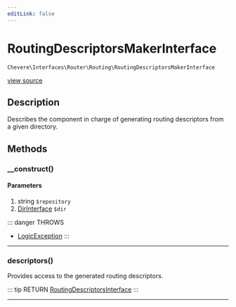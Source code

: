 ```yaml
---
editLink: false
---
```


# RoutingDescriptorsMakerInterface

`Chevere\Interfaces\Router\Routing\RoutingDescriptorsMakerInterface`

[view source](https://github.com/chevere/chevere/blob/master/Router/Routing/RoutingDescriptorsMakerInterface.php)

## Description

Describes the component in charge of generating routing descriptors from a given directory.

## Methods

### __construct()

#### Parameters

1. string `$repository`
2. [DirInterface](../../Filesystem/DirInterface.md) `$dir`

::: danger THROWS
- [LogicException](../../../Exceptions/Core/LogicException.md) 
:::

---

### descriptors()

Provides access to the generated routing descriptors.

::: tip RETURN
[RoutingDescriptorsInterface](./RoutingDescriptorsInterface.md)
:::

---

